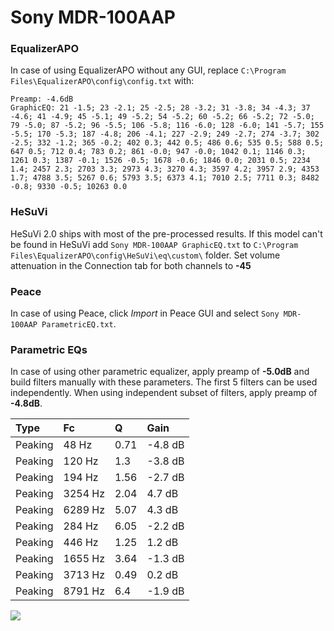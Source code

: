 # Sony MDR-100AAP

### EqualizerAPO
In case of using EqualizerAPO without any GUI, replace `C:\Program Files\EqualizerAPO\config\config.txt`
with:
```
Preamp: -4.6dB
GraphicEQ: 21 -1.5; 23 -2.1; 25 -2.5; 28 -3.2; 31 -3.8; 34 -4.3; 37 -4.6; 41 -4.9; 45 -5.1; 49 -5.2; 54 -5.2; 60 -5.2; 66 -5.2; 72 -5.0; 79 -5.0; 87 -5.2; 96 -5.5; 106 -5.8; 116 -6.0; 128 -6.0; 141 -5.7; 155 -5.5; 170 -5.3; 187 -4.8; 206 -4.1; 227 -2.9; 249 -2.7; 274 -3.7; 302 -2.5; 332 -1.2; 365 -0.2; 402 0.3; 442 0.5; 486 0.6; 535 0.5; 588 0.5; 647 0.5; 712 0.4; 783 0.2; 861 -0.0; 947 -0.0; 1042 0.1; 1146 0.3; 1261 0.3; 1387 -0.1; 1526 -0.5; 1678 -0.6; 1846 0.0; 2031 0.5; 2234 1.4; 2457 2.3; 2703 3.3; 2973 4.3; 3270 4.3; 3597 4.2; 3957 2.9; 4353 1.7; 4788 3.5; 5267 0.6; 5793 3.5; 6373 4.1; 7010 2.5; 7711 0.3; 8482 -0.8; 9330 -0.5; 10263 0.0
```

### HeSuVi
HeSuVi 2.0 ships with most of the pre-processed results. If this model can't be found in HeSuVi add
`Sony MDR-100AAP GraphicEQ.txt` to `C:\Program Files\EqualizerAPO\config\HeSuVi\eq\custom\` folder.
Set volume attenuation in the Connection tab for both channels to **-45**

### Peace
In case of using Peace, click *Import* in Peace GUI and select `Sony MDR-100AAP ParametricEQ.txt`.

### Parametric EQs
In case of using other parametric equalizer, apply preamp of **-5.0dB** and build filters manually
with these parameters. The first 5 filters can be used independently.
When using independent subset of filters, apply preamp of **-4.8dB**.

| Type    | Fc      |    Q | Gain    |
|:--------|:--------|:-----|:--------|
| Peaking | 48 Hz   | 0.71 | -4.8 dB |
| Peaking | 120 Hz  | 1.3  | -3.8 dB |
| Peaking | 194 Hz  | 1.56 | -2.7 dB |
| Peaking | 3254 Hz | 2.04 | 4.7 dB  |
| Peaking | 6289 Hz | 5.07 | 4.3 dB  |
| Peaking | 284 Hz  | 6.05 | -2.2 dB |
| Peaking | 446 Hz  | 1.25 | 1.2 dB  |
| Peaking | 1655 Hz | 3.64 | -1.3 dB |
| Peaking | 3713 Hz | 0.49 | 0.2 dB  |
| Peaking | 8791 Hz | 6.4  | -1.9 dB |

![](https://raw.githubusercontent.com/jaakkopasanen/AutoEq/master/results/rtings/sbaf-serious/Sony%20MDR-100AAP/Sony%20MDR-100AAP.png)
